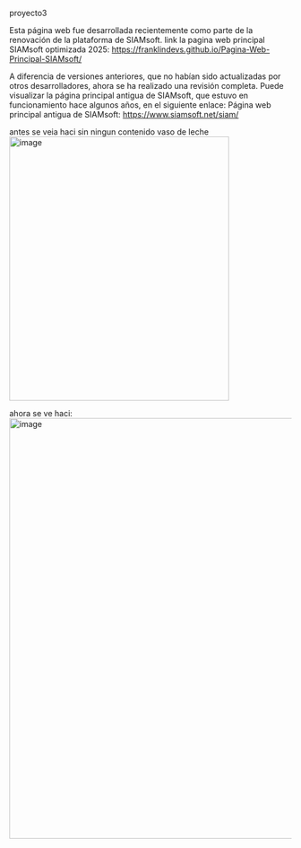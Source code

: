 proyecto3

Esta página web fue desarrollada recientemente como parte de la renovación de la plataforma de SIAMsoft. 
link la pagina web principal SIAMsoft optimizada 2025:
https://franklindevs.github.io/Pagina-Web-Principal-SIAMsoft/ 

A diferencia de versiones anteriores, 
que no habían sido actualizadas por otros desarrolladores, 
ahora se ha realizado una revisión completa. 
Puede visualizar la página principal antigua de SIAMsoft, 
que estuvo en funcionamiento hace algunos años, 
en el siguiente enlace: Página web principal antigua de SIAMsoft: https://www.siamsoft.net/siam/



antes se veia haci sin ningun contenido vaso de leche
<img width="392" height="471" alt="image" src="https://github.com/user-attachments/assets/e4a6cfba-007c-48cc-a788-a29f78710a39" />


ahora se ve haci:
<img width="1366" height="750" alt="image" src="https://github.com/user-attachments/assets/909d1b0b-f3f2-4b9f-81c5-e5c9296d8429" />





